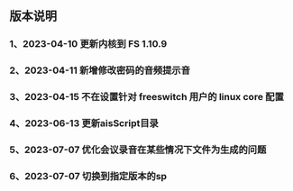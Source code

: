 
## 版本说明


### 1、2023-04-10 更新内核到 FS 1.10.9

### 2、2023-04-11 新增修改密码的音频提示音

### 3、2023-04-15 不在设置针对 freeswitch 用户的 linux core 配置

### 4、2023-06-13 更新aisScript目录

### 5、2023-07-07 优化会议录音在某些情况下文件为生成的问题

### 6、2023-07-07 切换到指定版本的sp